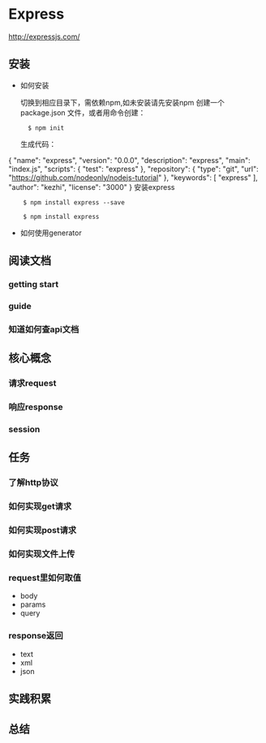# Express

http://expressjs.com/

## 安装

- 如何安装

	切换到相应目录下，需依赖npm,如未安装请先安装npm
	创建一个 package.json 文件，或者用命令创建：
	
		$ npm init
	
	生成代码：
	
{
  "name": "express",
  "version": "0.0.0",
  "description": "express",
  "main": "index.js",
  "scripts": {
    "test": "express"
  },
  "repository": {
    "type": "git",
    "url": "https://github.com/nodeonly/nodejs-tutorial"
  },
  "keywords": [
    "express"
  ],
  "author": "kezhi",
  "license": "3000"
}
	安装express
	
		$ npm install express --save
		
		$ npm install express


- 如何使用generator




## 阅读文档
### getting start
### guide
### 知道如何查api文档

## 核心概念

### 请求request

### 响应response

### session

## 任务

### 了解http协议

### 如何实现get请求

### 如何实现post请求

### 如何实现文件上传

### request里如何取值

- body
- params
- query

### response返回

- text
- xml
- json

## 实践积累


## 总结


